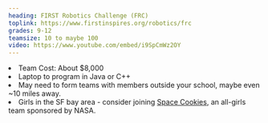 ```yaml
---
heading: FIRST Robotics Challenge (FRC)
toplink: https://www.firstinspires.org/robotics/frc
grades: 9-12
teamsize: 10 to maybe 100
video: https://www.youtube.com/embed/i9SpCmWz2OY
---
```

<li>Team Cost: About $8,000</li>

<li>Laptop to program in Java or C++</li>

<li>May need to form teams with members outside your school, maybe even ~10 miles away. </li>

<li>Girls in the SF bay area - consider joining <a href="https://www.facebook.com/spacecookies1868/" target="_blank">Space Cookies</a>, an all-girls team sponsored by NASA.</li>